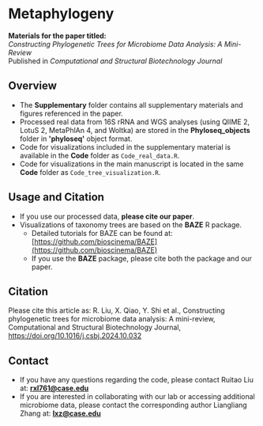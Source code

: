 # Metaphylogeny  

**Materials for the paper titled:**  
*Constructing Phylogenetic Trees for Microbiome Data Analysis: A Mini-Review*  
Published in *Computational and Structural Biotechnology Journal*  

## Overview  
- The **Supplementary** folder contains all supplementary materials and figures referenced in the paper.  
- Processed real data from 16S rRNA and WGS analyses (using QIIME 2, LotuS 2, MetaPhlAn 4, and Woltka) are stored in the **Phyloseq_objects** folder in **'phyloseq'** object format.  
- Code for visualizations included in the supplementary material is available in the **Code** folder as `Code_real_data.R`.  
- Code for visualizations in the main manuscript is located in the same **Code** folder as `Code_tree_visualization.R`.  

## Usage and Citation  
- If you use our processed data, **please cite our paper**.  
- Visualizations of taxonomy trees are based on the **BAZE** R package.  
  - Detailed tutorials for BAZE can be found at: [https://github.com/bioscinema/BAZE](https://github.com/bioscinema/BAZE)  
  - If you use the **BAZE** package, please cite both the package and our paper.

## Citation  
Please cite this article as: R. Liu, X. Qiao, Y. Shi et al., Constructing phylogenetic trees for microbiome data analysis: A mini-review, Computational and Structural Biotechnology
Journal, https://doi.org/10.1016/j.csbj.2024.10.032

## Contact  
- If you have any questions regarding the code, please contact Ruitao Liu at: **rxl761@case.edu**  
- If you are interested in collaborating with our lab or accessing additional microbiome data, please contact the corresponding author Liangliang Zhang at: **lxz@case.edu**
